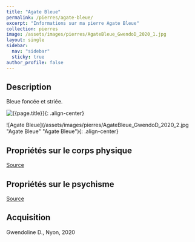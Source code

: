 ```yaml
---
title: "Agate Bleue"
permalink: /pierres/agate-bleue/
excerpt: "Informations sur ma pierre Agate Bleue"
collection: pierres
image: /assets/images/pierres/AgateBleue_GwendoD_2020_1.jpg
layout: single
sidebar:
  nav: "sidebar"
  sticky: true
author_profile: false
---
```


## Description
Bleue foncée et striée.

![{{page.title}}]({{page.image}} "Agate Bleue"){: .align-center}

![Agate Bleue](/assets/images/pierres/AgateBleue_GwendoD_2020_2.jpg "Agate Bleue" "Agate Bleue"){: .align-center}

## Propriétés sur le corps physique


[Source](https://)


## Propriétés sur le psychisme


[Source](https://)

## Acquisition
Gwendoline D., Nyon, 2020
